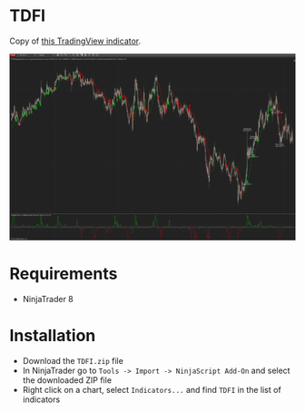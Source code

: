 # TDFI

Copy of [this TradingView indicator](https://www.tradingview.com/script/HUpIful1-Trend-Direction-Force-Index-v2-TDFI-wm/).

![screenshot](screenshot.png)

# Requirements
- NinjaTrader 8

# Installation
- Download the `TDFI.zip` file
- In NinjaTrader go to `Tools -> Import -> NinjaScript Add-On` and select the downloaded ZIP file
- Right click on a chart, select `Indicators...` and find `TDFI` in the list of indicators